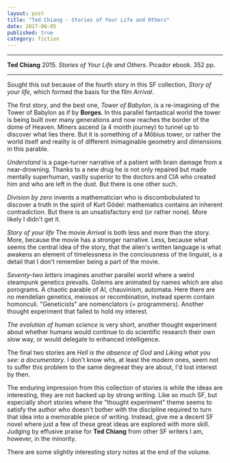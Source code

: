 ```yaml
---
layout: post
title: "Ted Chiang - Stories of Your Life and Others"
date: 2017-06-05
published: true
category: fiction
---
```


***
<b>Ted Chiang</b> 2015. _Stories of Your Life and Others_. Picador ebook. 352 pp.

***

  
Sought this out because of the fourth story in this SF collection, _Story of your life_, which formed the basis for the film _Arrival_. 

The first story, and the best one, _Tower of Babylon_,  is a re-imagining of the Tower of Babylon as if by **Borges**.  In this parallel fantastical world the tower is being built over many generations and now reaches the border of the dome of Heaven.  Miners ascend (a 4 month journey) to tunnel up to discover what lies there.  But it is something of a Möbius tower, or rather the world itself and reality is of different inimaginable geometry and dimensions in this parable.  

_Understand_ is a page-turner narrative of a patient with brain damage from a near-drowning.  Thanks to a new drug he is not only repaired but made mentally superhuman, vastly superior to the doctors and CIA who created him and who are left in the dust.  But there is one other such.

_Division by zero_ invents a mathematician who is discombobulated to discover a truth in the spirit of Kurt Gödel: mathematics contains an inherent contradiction.  But there is an unsatisfactory end (or rather none). More likely I didn't get it.

_Story of your life_ The movie _Arrival_ is both less and more than the story.  More, because the movie has a stronger narrative.  Less, because what seems the central idea of the story, that the alien's written language is what awakens an element of timelessness in the conciousness of the linguist, is a detail that I don't remember being a part of the movie.

_Seventy-two letters_ imagines another parallel world where a weird steampunk genetics prevails.  Golems are animated by names which are also porograms.  A chaotic parable of AI, chauvinism, automata. Here there are no mendelian genetics, meiosos or recombination, instead sperm contain homonculi. "Geneticists" are nomenclators (= programmers). Another thought experiment that failed to hold my interest.

_The evolution of human science_ is very short, another thought experiment about whether humans would continue to do scientific research their own slow way, or would delegate to enhanced intelligence.

The final two stories are _Hell is the absence of God_ and _Liking what you see: a documentary_.  I don't know whs, at least the modern ones, seem not to suffer this problem to the same degreeat they are about, I'd lost interest by then. 

The enduring impression from this collection of stories is while the ideas are interesting, they are not backed up by strong writing.  Like so much SF, but especially short stories where the "thought experiment" theme seems to satisfy the author who doesn't bother with the discipline required to turn that idea into a memorable piece of writing.  Instead, give me a decent SF novel where just a few of these great ideas are explored with more skill.  Judging by effusive praise for **Ted Chiang** from other SF writers I am, however, in the minority. 

There are some slightly interesting story notes at the end of the volume.  
